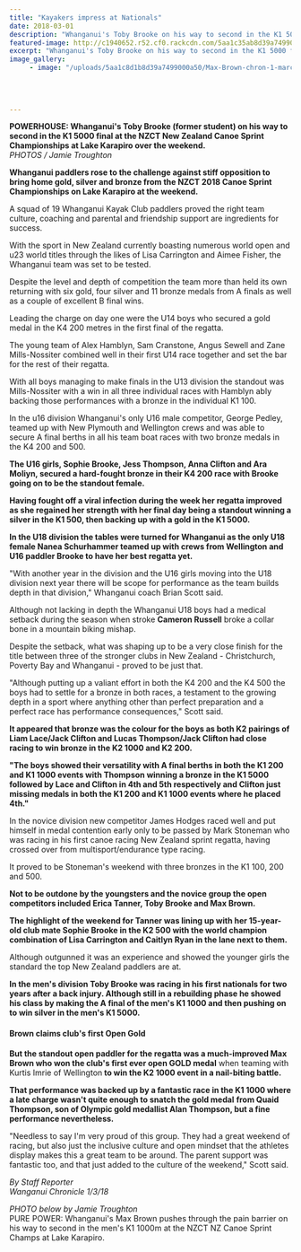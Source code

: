```yaml
---
title: "Kayakers impress at Nationals"
date: 2018-03-01
description: "Whanganui's Toby Brooke on his way to second in the K1 5000 final at the NZCT NZ Canoe Sprint Champs at Lake Karapiro..."
featured-image: http://c1940652.r52.cf0.rackcdn.com/5aa1c35ab8d39a7499000a4d/Toby-Brooke-chron-1-march.jpg
excerpt: "Whanganui's Toby Brooke on his way to second in the K1 5000 final at the NZCT NZ Canoe Sprint Champs at Lake Karapiro."
image_gallery:
     - image: "/uploads/5aa1c8d1b8d39a7499000a50/Max-Brown-chron-1-march.PNG"
    
    
    
    
---
```


<p><span><strong>POWERHOUSE: Whanganui's Toby Brooke&nbsp;(former student) on his way to second in the K1 5000 final at the NZCT New Zealand Canoe Sprint Championships at Lake Karapiro over the weekend.</strong> <br /><em>PHOTOS / Jamie Troughton</em></span></p>
<p class="element element-paragraph"><strong>Whanganui paddlers rose to the challenge against stiff opposition to bring home gold, silver and bronze from the NZCT 2018 Canoe Sprint Championships on Lake Karapiro at the weekend.</strong></p>
<p class="element element-paragraph">A squad of 19 Whanganui Kayak Club paddlers proved the right team culture, coaching and parental and friendship support are ingredients for success.</p>
<p class="element element-paragraph">With the sport in New Zealand currently boasting numerous world open and u23 world titles through the likes of Lisa Carrington and Aimee Fisher, the Whanganui team was set to be tested.</p>
<p class="element element-paragraph">Despite the level and depth of competition the team more than held its own returning with six gold, four silver and 11 bronze medals from A finals as well as a couple of excellent B final wins.</p>
<p class="element element-paragraph">Leading the charge on day one were the U14 boys who secured a gold medal in the K4 200 metres in the first final of the regatta.</p>
<p class="element element-paragraph">The young team of Alex Hamblyn, Sam Cranstone, Angus Sewell and Zane Mills-Nossiter combined well in their first U14 race together and set the bar for the rest of their regatta.</p>
<p class="element element-paragraph">With all boys managing to make finals in the U13 division the standout was Mills-Nossiter with a win in all three individual races with Hamblyn ably backing those performances with a bronze in the individual K1 100.</p>
<p class="element element-paragraph">In the u16 division Whanganui's only U16 male competitor, George Pedley, teamed up with New Plymouth and Wellington crews and was able to secure A final berths in all his team boat races with two bronze medals in the K4 200 and 500.</p>
<p class="element element-paragraph"><strong>The U16 girls, Sophie Brooke, Jess Thompson, Anna Clifton and Ara Moliyn, secured a hard-fought bronze in their K4 200 race with Brooke going on to be the standout female.</strong></p>
<p class="element element-paragraph"><strong>Having fought off a viral infection during the week her regatta improved as she regained her strength with her final day being a standout winning a silver in the K1 500, then backing up with a gold in the K1 5000.</strong></p>
<p class="element element-paragraph"><strong>In the U18 division the tables were turned for Whanganui as the only U18 female Nanea Schurhammer teamed up with crews from Wellington and U16 paddler Brooke to have her best regatta yet.</strong></p>
<p class="element element-paragraph">"With another year in the division and the U16 girls moving into the U18 division next year there will be scope for performance as the team builds depth in that division," Whanganui coach Brian Scott said.</p>
<p class="element element-paragraph">Although not lacking in depth the Whanganui U18 boys had a medical setback during the season when stroke <strong>Cameron Russell</strong> broke a collar bone in a mountain biking mishap.</p>
<p class="element element-paragraph">Despite the setback, what was shaping up to be a very close finish for the title between three of the stronger clubs in New Zealand - Christchurch, Poverty Bay and Whanganui - proved to be just that.</p>
<p class="element element-paragraph">"Although putting up a valiant effort in both the K4 200 and the K4 500 the boys had to settle for a bronze in both races, a testament to the growing depth in a sport where anything other than perfect preparation and a perfect race has performance consequences," Scott said.</p>
<p class="element element-paragraph"><strong>It appeared that bronze was the colour for the boys as both K2 pairings of Liam Lace/Jack Clifton and Lucas Thompson/Jack Clifton had close racing to win bronze in the K2 1000 and K2 200.</strong></p>
<p class="element element-paragraph"><strong>"The boys showed their versatility with A final berths in both the K1 200 and K1 1000 events with Thompson winning a bronze in the K1 5000 followed by Lace and Clifton in 4th and 5th respectively and Clifton just missing medals in both the K1 200 and K1 1000 events where he placed 4th."</strong></p>
<p class="element element-paragraph">In the novice division new competitor James Hodges raced well and put himself in medal contention early only to be passed by Mark Stoneman who was racing in his first canoe racing New Zealand sprint regatta, having crossed over from multisport/endurance type racing.</p>
<p class="element element-paragraph">It proved to be Stoneman's weekend with three bronzes in the K1 100, 200 and 500.<br /><strong></strong></p>
<p class="element element-paragraph"><strong>Not to be outdone by the youngsters and the novice group the open competitors included Erica Tanner, Toby Brooke and Max Brown.</strong></p>
<p class="element element-paragraph"><strong>The highlight of the weekend for Tanner was lining up with her 15-year-old club mate Sophie Brooke in the K2 500 with the world champion combination of Lisa Carrington and Caitlyn Ryan in the lane next to them.</strong></p>
<p class="element element-paragraph">Although outgunned it was an experience and showed the younger girls the standard the top New Zealand paddlers are at.</p>
<p class="element element-paragraph"><strong>In the men's division Toby Brooke was racing in his first nationals for two years after a back injury. Although still in a rebuilding phase he showed his class by making the A final of the men's K1 1000 and then pushing on to win silver in the men's K1 5000.</strong></p>
<h4 class="element element-paragraph">Brown claims club's first Open Gold</h4>
<p class="element element-paragraph"><strong>But the standout open paddler for the regatta was a much-improved Max Brown who won the club's first ever open GOLD medal</strong> when teaming with Kurtis Imrie of Wellington<strong> to win the K2 1000 event in a nail-biting battle. </strong></p>
<p class="element element-paragraph"><strong>That performance was backed up by a fantastic race in the K1 1000 where a late charge wasn't quite enough to snatch the gold medal</strong> <strong>from Quaid Thompson, son of Olympic gold medallist Alan Thompson, but a fine performance nevertheless.</strong></p>
<p class="element element-paragraph">"Needless to say I'm very proud of this group. They had a great weekend of racing, but also just the inclusive culture and open mindset that the athletes display makes this a great team to be around. The parent support was fantastic too, and that just added to the culture of the weekend," Scott said.</p>
<p><em>By Staff Reporter<br />Wanganui Chronicle 1/3/18</em></p>
<p><em>PHOTO below by Jamie Troughton<br /></em>PURE POWER: Whanganui's Max Brown pushes through the pain barrier on his way to second in the men's K1 1000m at the NZCT NZ Canoe Sprint Champs at Lake Karapiro.</p>

